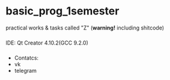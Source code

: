 # basic_prog_1semester
practical works &amp; tasks called "Z" (**warning!** including shitcode)
###
IDE: Qt Creator 4.10.2(GCC 9.2.0)
###
- Contatcs:
- vk
- telegram
